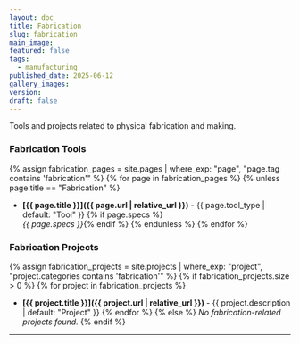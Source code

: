 ```yaml
---
layout: doc
title: Fabrication
slug: fabrication
main_image: 
featured: false
tags:
  - manufacturing
published_date: 2025-06-12
gallery_images: 
version: 
draft: false
---
```

Tools and projects related to physical fabrication and making.

### Fabrication Tools

{% assign fabrication_pages = site.pages | where_exp: "page", "page.tag contains 'fabrication'" %}
{% for page in fabrication_pages %}
{% unless page.title == "Fabrication" %}
- **[{{ page.title }}]({{ page.url | relative_url }})** - {{ page.tool_type | default: "Tool" }}
  {% if page.specs %}<br>*{{ page.specs }}*{% endif %}
{% endunless %}
{% endfor %}

### Fabrication Projects

{% assign fabrication_projects = site.projects | where_exp: "project", "project.categories contains 'fabrication'" %}
{% if fabrication_projects.size > 0 %}
{% for project in fabrication_projects %}
- **[{{ project.title }}]({{ project.url | relative_url }})** - {{ project.description | default: "Project" }}
{% endfor %}
{% else %}
*No fabrication-related projects found.*
{% endif %}

---